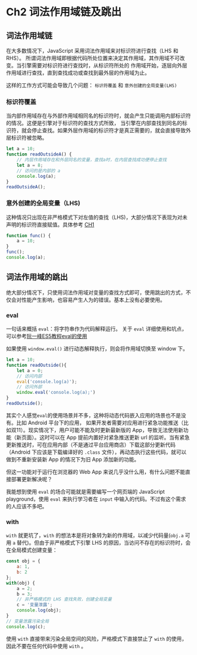 # Ch2 词法作用域链及跳出

## 词法作用域链

在大多数情况下，JavaScript 采用词法作用域来对标识符进行查找（LHS 和 RHS）。
所谓词法作用域即根据代码所处位置来决定其作用域，其作用域不可改变。当引擎需要对标识符进行查找时，从标识符所处的
作用域开始，逐层向外层作用域进行查找，直到查找成功或查找到最外层的作用域为止。

这样的工作方式可能会导致几个问题： `标识符覆盖` 和 `意外创建的全局变量(LHS)`

### 标识符覆盖

当内部作用域存在与外部作用域相同名的标识符时，就会产生只能调用内部标识符的情况。这便是引擎对于标识符的查找方式所致，
当引擎在内部查找到同名的标识符，就会停止查找。如果外层作用域的标识符才是真正需要的，就会直接导致外层标识符被忽略。

```javascript
let a = 10;
function readOutsideA() {
    // 内层作用域存在和外层同名的变量，查找a时，在内层查找成功便停止查找
    let a = 8;
    // 访问的是内部的 a 
    console.log(a);
} 
readOutsideA();
```

### 意外创建的全局变量（LHS)

这种情况只出现在非严格模式下对左值的查找（LHS)，大部分情况下表现为对未声明的标识符直接赋值。具体参考 [CH1](../chapter1/readme.md)

```javascript
function func() {
    a = 10;
}
func();
console.log(a);
```

## 词法作用域的跳出

绝大部分情况下，只使用词法作用域对变量的查找方式即可，使用跳出的方式，不仅会对性能产生影响，也容易产生人为的错误。基本上没有必要使用。

### eval

一句话来概括 `eval`：将字符串作为代码解释运行。 关于 `eval` 详细使用和坑点，可以参考[阮一峰ES5教程eval的使用](https://wangdoc.com/javascript/types/function.html#eval-%E5%91%BD%E4%BB%A4)

如果使用 `window.eval()` 进行动态解释执行，则会将作用域切换至 window 下。

```javascript
let a = 10;
function readOutside(){
    let a = 0;
    // 访问内部
    eval('console.log(a)');
    // 访问外部
    window.eval('console.log(a);')
}
readOutside();
```

其实个人感觉`eval`的使用场景并不多，这种将动态代码嵌入应用的场景也不是没有。比如 Android 平台下的应用，
如果开发者需要对应用进行紧急功能推送（比如双11）。现实情况下，用户可能不能及时更新最新版的 App，导致无法使用新功能（新页面）。这时可以在 App 提前内置好对紧急推送更新 url 的监听。当有紧急更新推送时，可在应用内部（不是通过平台应用商店）下载这部分更新代码（Android 下应该是下载编译好的 `.class` 文件），再动态执行这些代码，就可以做到不重新安装新 App 的情况下为旧 App 添加新的功能。

但这一功能对于运行在浏览器的 Web App 来说几乎没什么用，有什么问题不能直接部署更新解决呢？

我能想到使用 `eval` 的场合可能就是需要编写一个网页端的 JavaScript playground，使用 `eval` 来执行学习者在 `input` 中输入的代码。不过有这个需求的人应该不多吧。

### with

`with` 就更坑了，`with` 的想法本是将对象转为新的作用域，以减少代码量(`obj.a` 可用 `a` 替代)。但由于非严格模式下引擎 LHS 的原因，当访问不存在的标识符时，会在全局模式创建变量：

```javascript
const obj = {
    a: 1,
    b: 2
};
with(obj) {
    a = 2;
    b = 3;
    // 非严格模式的 LHS 查找失败，创建全局变量
    c = '变量泄露';
    console.log(obj);
}
// 变量泄露污染全局
console.log(c);
```

使用 `with` 直接带来污染全局空间的风险，严格模式下直接禁止了 `with` 的使用，因此不要在任何代码中使用 `with` 。

